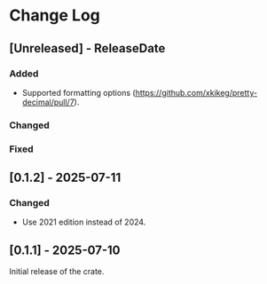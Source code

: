 # Change Log

## [Unreleased] - ReleaseDate

### Added

* Supported formatting options (https://github.com/xkikeg/pretty-decimal/pull/7).

### Changed

### Fixed

## [0.1.2] - 2025-07-11

### Changed

* Use 2021 edition instead of 2024.

## [0.1.1] - 2025-07-10

Initial release of the crate.
